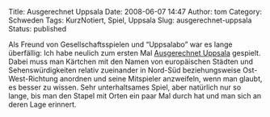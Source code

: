 Title: Ausgerechnet Uppsala
Date: 2008-06-07 14:47
Author: tom
Category: Schweden
Tags: KurzNotiert, Spiel, Uppsala
Slug: ausgerechnet-uppsala
Status: published

Als Freund von Gesellschaftsspielen und “Uppsalabo” war es lange
überfällig: Ich habe neulich zum ersten Mal [Ausgerechnet
Uppsala](http://www.huchandfriends.de/games/games_ausgerechnet_uppsala.php)
gespielt. Dabei muss man Kärtchen mit den Namen von europäischen Städten
und Sehenswürdigkeiten relativ zueinander in Nord-Süd beziehungsweise
Ost-West-Richtung anordnen und seine Mitspieler anzweifeln, wenn man
glaubt, es besser zu wissen. Sehr unterhaltsames Spiel, aber natürlich
nur so lange, bis man den Stapel mit Orten ein paar Mal durch hat und
man sich an deren Lage erinnert.

